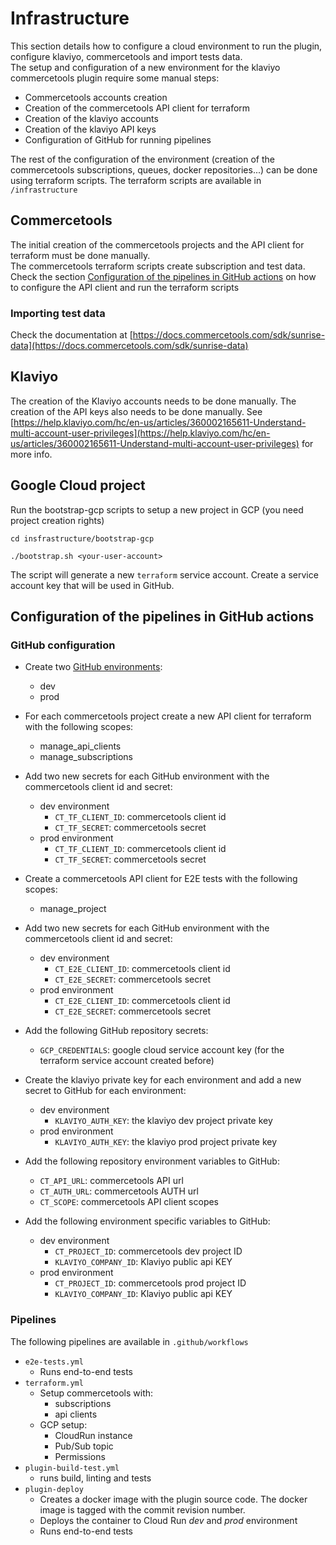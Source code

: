 # Infrastructure

This section details how to configure a cloud environment to run the plugin, configure klaviyo, commercetools and import
tests
data.  
The setup and configuration of a new environment for the klaviyo commercetools plugin require some manual steps:

* Commercetools accounts creation
* Creation of the commercetools API client for terraform
* Creation of the klaviyo accounts
* Creation of the klaviyo API keys
* Configuration of GitHub for running pipelines

The rest of the configuration of the environment (creation of the commercetools subscriptions, queues, docker
repositories...) can be done using terraform scripts.
The terraform scripts are available in `/infrastructure`

## Commercetools

The initial creation of the commercetools projects and the API client for terraform must be done manually.  
The commercetools terraform scripts create subscription and test data.
Check the section [Configuration of the pipelines in GitHub actions](#configuration-of-the-pipelines-in-gitHub-actions)
on how to configure the API client and run the terraform scripts

### Importing test data

Check the documentation
at [https://docs.commercetools.com/sdk/sunrise-data](https://docs.commercetools.com/sdk/sunrise-data)

## Klaviyo

The creation of the Klaviyo accounts needs to be done manually.
The creation of the API keys also needs to be done manually.
See [https://help.klaviyo.com/hc/en-us/articles/360002165611-Understand-multi-account-user-privileges](https://help.klaviyo.com/hc/en-us/articles/360002165611-Understand-multi-account-user-privileges)
for more info.

## Google Cloud project

Run the bootstrap-gcp scripts to setup a new project in GCP (you need project creation rights)

```shell
cd insfrastructure/bootstrap-gcp
```

```shell
./bootstrap.sh <your-user-account>
```

The script will generate a new `terraform` service account. Create a service account key that will be used in GitHub.

## Configuration of the pipelines in GitHub actions

### GitHub configuration

* Create
  two [GitHub environments](https://docs.github.com/en/actions/deployment/targeting-different-environments/using-environments-for-deployment#creating-an-environment):
    * dev
    * prod
* For each commercetools project create a new API client for terraform with the following scopes:
    * manage_api_clients
    * manage_subscriptions
* Add two new secrets for each GitHub environment with the commercetools client id and secret:
    * dev environment
        * `CT_TF_CLIENT_ID`: commercetools client id
        * `CT_TF_SECRET`: commercetools secret
    * prod environment
        * `CT_TF_CLIENT_ID`: commercetools client id
        * `CT_TF_SECRET`: commercetools secret
* Create a commercetools API client for E2E tests with the following scopes:
    * manage_project
* Add two new secrets for each GitHub environment with the commercetools client id and secret:
    * dev environment
        * `CT_E2E_CLIENT_ID`: commercetools client id
        * `CT_E2E_SECRET`: commercetools secret
    * prod environment
        * `CT_E2E_CLIENT_ID`: commercetools client id
        * `CT_E2E_SECRET`: commercetools secret
* Add the following GitHub repository secrets:
    * `GCP_CREDENTIALS`: google cloud service account key (for the terraform service account created before)
* Create the klaviyo private key for each environment and add a new secret to GitHub for each environment:
    * dev environment
        * `KLAVIYO_AUTH_KEY`: the klaviyo dev project private key
    * prod environment
        * `KLAVIYO_AUTH_KEY`: the klaviyo prod project private key

* Add the following repository environment variables to GitHub:
    * `CT_API_URL`: commercetools API url
    * `CT_AUTH_URL`: commercetools AUTH url
    * `CT_SCOPE`: commercetools API client scopes
* Add the following environment specific variables to GitHub:
    * dev environment
        * `CT_PROJECT_ID`: commercetools dev project ID
        * `KLAVIYO_COMPANY_ID`: Klaviyo public api KEY
    * prod environment
        * `CT_PROJECT_ID`: commercetools prod project ID
        * `KLAVIYO_COMPANY_ID`: Klaviyo public api KEY

### Pipelines

The following pipelines are available in `.github/workflows`

- `e2e-tests.yml`
    - Runs end-to-end tests
- `terraform.yml`
    - Setup commercetools with:
        - subscriptions
        - api clients
    - GCP setup:
        - CloudRun instance
        - Pub/Sub topic
        - Permissions
- `plugin-build-test.yml`
    - runs build, linting and tests
- `plugin-deploy`
    - Creates a docker image with the plugin source code. The docker image is tagged with the commit revision number.
    - Deploys the container to Cloud Run _dev_ and _prod_ environment
    - Runs end-to-end tests
